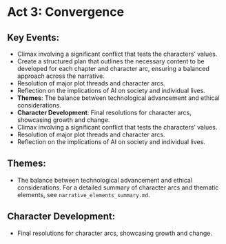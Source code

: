 # Act 3: Convergence

## Key Events:
- Climax involving a significant conflict that tests the characters’ values.
- Create a structured plan that outlines the necessary content to be developed for each chapter and character arc, ensuring a balanced approach across the narrative.
- Resolution of major plot threads and character arcs.
- Reflection on the implications of AI on society and individual lives.
- **Themes**: The balance between technological advancement and ethical considerations.
- **Character Development**: Final resolutions for character arcs, showcasing growth and change.
- Climax involving a significant conflict that tests the characters’ values.
- Resolution of major plot threads and character arcs.
- Reflection on the implications of AI on society and individual lives.

## Themes:
- The balance between technological advancement and ethical considerations. For a detailed summary of character arcs and thematic elements, see `narrative_elements_summary.md`.

## Character Development:
- Final resolutions for character arcs, showcasing growth and change.
